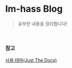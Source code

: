 # Im-hass Blog

> 공부한 내용을 정리합니다!

<br />

### 참고
[사용 테마(Just The Docs)](https://just-the-docs.github.io/just-the-docs/)

